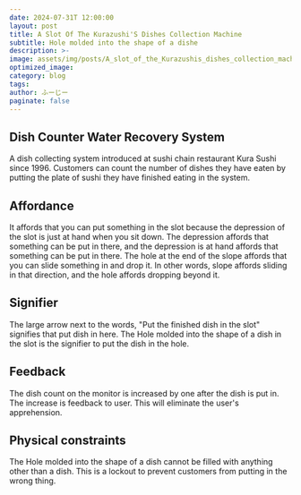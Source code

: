 ```yaml
---
date: 2024-07-31T 12:00:00
layout: post
title: A Slot Of The Kurazushi'S Dishes Collection Machine
subtitle: Hole molded into the shape of a dishe
description: >-
image: assets/img/posts/A_slot_of_the_Kurazushis_dishes_collection_machine/A_slot_of_the_Kurazushis_dishes_collection_machine.jpg
optimized_image: 
category: blog
tags: 
author: ふーじー
paginate: false
---
```


## Dish Counter Water Recovery System

A dish collecting system introduced at sushi chain restaurant Kura Sushi since 1996. Customers can count the number of dishes they have eaten by putting the plate of sushi they have finished eating in the system.

## Affordance

It affords that you can put something in the slot because the depression of the slot is just at hand when you sit down. The depression affords that something can be put in there, and the depression is at hand affords that something can be put in there. The hole at the end of the slope affords that you can slide something in and drop it. In other words, slope affords sliding in that direction, and the hole affords dropping beyond it.

## Signifier

The large arrow next to the words, "Put the finished dish in the slot" signifies that put dish in here. The Hole molded into the shape of a dish in the slot is the signifier to put the dish in the hole.

## Feedback

The dish count on the monitor is increased by one after the dish is put in.  The increase is feedback to user. This will eliminate the user's apprehension.

## Physical constraints

The Hole molded into the shape of a dish cannot be filled with anything other than a dish. This is a lockout to prevent customers from putting in the wrong thing.
